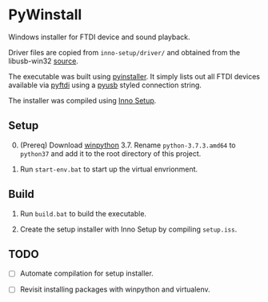 # PyWinstall

Windows installer for FTDI device and sound playback.

Driver files are copied from `inno-setup/driver/` and obtained from the libusb-win32 
[source](https://sourceforge.net/p/libusb-win32/wiki/Home/).

The executable was built using [pyinstaller](https://www.pyinstaller.org/). 
It simply lists out all FTDI devices available via [pyftdi](https://github.com/eblot/pyftdi) 
using a [pyusb](https://github.com/pyusb/pyusb) styled connection string.

The installer was compiled using [Inno Setup](http://www.jrsoftware.org/isinfo.php).

## Setup

0. (Prereq) Download [winpython](https://winpython.github.io/) 3.7. 
Rename `python-3.7.3.amd64` to `python37` and add it to the root directory of this project.

1. Run `start-env.bat` to start up the virtual envrionment.

## Build

1. Run `build.bat` to build the executable.

2. Create the setup installer with Inno Setup by compiling `setup.iss`.

## TODO

- [ ] Automate compilation for setup installer.

- [ ] Revisit installing packages with winpython and virtualenv.